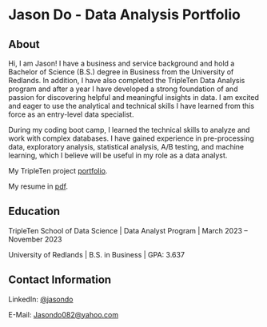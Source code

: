 # Jason Do - Data Analysis Portfolio

## About

Hi, I am Jason! I have a business and service background and hold a Bachelor of Science (B.S.) degree in Business from the University of Redlands. In addition, I have also completed the TripleTen Data Analysis program and after a year I have developed a strong foundation of and passion for discovering helpful and meaningful insights in data. I am excited and eager to use the analytical and technical skills I have learned from this force as an entry-level data specialist. 

During my coding boot camp, I learned the technical skills to analyze and work with complex databases. I have gained experience in pre-processing data, exploratory analysis, statistical analysis, A/B testing, and machine learning, which I believe will be useful in my role as a data analyst.


My TripleTen project [portfolio](https://github.com/jasondo-da/tripleten_project_portfolio/blob/main/README.md).

My resume in [pdf](https://github.com/jasondo-da/data_analysis_portfolio/blob/main/resume_23.pdf).




## Education

TripleTen School of Data Science | Data Analyst Program | March 2023 – November 2023 

University of Redlands | B.S. in Business | GPA: 3.637 

## Contact Information

LinkedIn: [@jasondo](https://www.linkedin.com/in/jasonado/)

E-Mail: [Jasondo082@yahoo.com](Jasondo082@yahoo.com)
